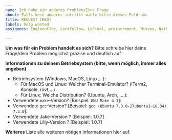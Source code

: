 ```yaml
---
name: Ich habe ein anderes Problem/Eine Frage
about: Falls kein anderes zutrifft wähle bitte dieses Feld aus
title: REQUEST [REQ]
labels: help wanted
assignees: EagleoutIce, LordYellow, LeFinal, preincrement, Nievex, NathanGr01, SnakeJesus

---
```


**Um was für ein Problem handelt es sich?**
Bitte schreibe hier deine Frage/dein Problem möglichst präzise und deutlich auf

**Informationen zu deinem Betriebsystem (bitte, wenn möglich, immer alles angeben)**
 - Betriebsystem (Windows, MacOS, Linux,...):
    - Für MacOS und Linux: Welcher Terminal-Emulator? (iTerm2, Konsole, rxvt,...)
    - Für Linux: Welche Distribution? (Ubuntu, Arch, ....): 
 - Verwendete `make`-Version? [Beispiel: `GNU Make 4.1`]:
 - Verwendete `gcc`-Version? [Beispiel: `gcc (Ubuntu 7.3.0-27ubuntu1~18.04) 7.3.0`]:
 - Verwendete Jake-Version ? [Beispiel: 1.0.7]
 - Verwendete Lilly-Version ? [Beispiel: 1.0.7]

**Weiteres**
Liste alle weiteren nötigen Informationen hier auf.
